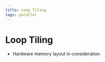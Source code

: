 ```yaml
---
title: Loop Tiling
tags: parallel
---
```


# Loop Tiling
- Hardware memory layout in consideration












